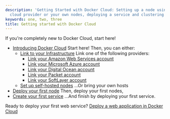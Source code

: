 ```yaml
---
description: 'Getting Started with Docker Cloud: Setting up a node using a hosted
  cloud provider or your own nodes, deploying a service and clustering.'
keywords: one, two, three
title: Getting started with Docker Cloud
---
```


If you're completely new to Docker Cloud, start here!

* [Introducing Docker Cloud](intro_cloud.md) Start here! Then, you can either:
  * [Link to your Infrastructure](connect-infra.md) Link one of the following providers:
      * [Link your Amazon Web Services account](../infrastructure/link-aws.md)
      * [Link your Microsoft Azure account](../infrastructure/link-azure.md)
      * [Link your Digital Ocean account](../infrastructure/link-do.md)
      * [Link your Packet account](../infrastructure/link-packet.md)
      * [Link your SoftLayer account](../infrastructure/link-softlayer.md)
  * [Set up self-hosted nodes](../infrastructure/byoh.md) ...Or bring your own hosts
* [Deploy your first node](your_first_node.md)  Then, deploy your first nodes,
* [Create your first service](your_first_service.md)  ...And finish by deploying your first service.

Ready to deploy your first web service? [Deploy a web application in Docker Cloud](deploy-app/index.md)